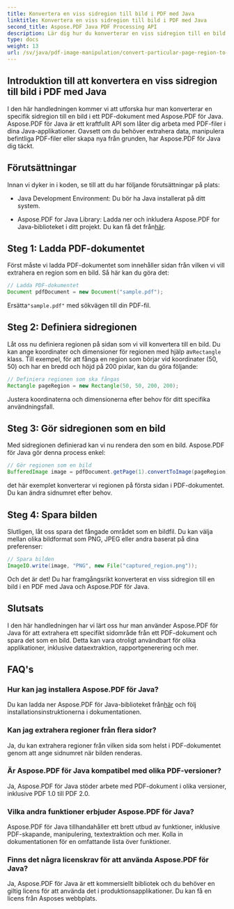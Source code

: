 ```yaml
---
title: Konvertera en viss sidregion till bild i PDF med Java
linktitle: Konvertera en viss sidregion till bild i PDF med Java
second_title: Aspose.PDF Java PDF Processing API
description: Lär dig hur du konverterar en viss sidregion till en bild i PDF med hjälp av Java med steg-för-steg-vägledning. Utforska Aspose.PDF för Javas kraftfulla funktioner för PDF-manipulation.
type: docs
weight: 13
url: /sv/java/pdf-image-manipulation/convert-particular-page-region-to-image-in-pdf-using-java/
---
```


## Introduktion till att konvertera en viss sidregion till bild i PDF med Java

I den här handledningen kommer vi att utforska hur man konverterar en specifik sidregion till en bild i ett PDF-dokument med Aspose.PDF för Java. Aspose.PDF för Java är ett kraftfullt API som låter dig arbeta med PDF-filer i dina Java-applikationer. Oavsett om du behöver extrahera data, manipulera befintliga PDF-filer eller skapa nya från grunden, har Aspose.PDF för Java dig täckt.

## Förutsättningar

Innan vi dyker in i koden, se till att du har följande förutsättningar på plats:

- Java Development Environment: Du bör ha Java installerat på ditt system.

- Aspose.PDF for Java Library: Ladda ner och inkludera Aspose.PDF for Java-biblioteket i ditt projekt. Du kan få det från[här](https://releases.aspose.com/pdf/java/).

## Steg 1: Ladda PDF-dokumentet

Först måste vi ladda PDF-dokumentet som innehåller sidan från vilken vi vill extrahera en region som en bild. Så här kan du göra det:

```java
// Ladda PDF-dokumentet
Document pdfDocument = new Document("sample.pdf");
```

 Ersätta`"sample.pdf"` med sökvägen till din PDF-fil.

## Steg 2: Definiera sidregionen

 Låt oss nu definiera regionen på sidan som vi vill konvertera till en bild. Du kan ange koordinater och dimensioner för regionen med hjälp av`Rectangle` klass. Till exempel, för att fånga en region som börjar vid koordinater (50, 50) och har en bredd och höjd på 200 pixlar, kan du göra följande:

```java
// Definiera regionen som ska fångas
Rectangle pageRegion = new Rectangle(50, 50, 200, 200);
```

Justera koordinaterna och dimensionerna efter behov för ditt specifika användningsfall.

## Steg 3: Gör sidregionen som en bild

Med sidregionen definierad kan vi nu rendera den som en bild. Aspose.PDF för Java gör denna process enkel:

```java
// Gör regionen som en bild
BufferedImage image = pdfDocument.getPage(1).convertToImage(pageRegion);
```

det här exemplet konverterar vi regionen på första sidan i PDF-dokumentet. Du kan ändra sidnumret efter behov.

## Steg 4: Spara bilden

Slutligen, låt oss spara det fångade området som en bildfil. Du kan välja mellan olika bildformat som PNG, JPEG eller andra baserat på dina preferenser:

```java
// Spara bilden
ImageIO.write(image, "PNG", new File("captured_region.png"));
```

Och det är det! Du har framgångsrikt konverterat en viss sidregion till en bild i en PDF med Java och Aspose.PDF för Java.

## Slutsats

I den här handledningen har vi lärt oss hur man använder Aspose.PDF för Java för att extrahera ett specifikt sidområde från ett PDF-dokument och spara det som en bild. Detta kan vara otroligt användbart för olika applikationer, inklusive dataextraktion, rapportgenerering och mer.

## FAQ's

### Hur kan jag installera Aspose.PDF för Java?

 Du kan ladda ner Aspose.PDF för Java-biblioteket från[här](https://releases.aspose.com/pdf/java/) och följ installationsinstruktionerna i dokumentationen.

### Kan jag extrahera regioner från flera sidor?

Ja, du kan extrahera regioner från vilken sida som helst i PDF-dokumentet genom att ange sidnumret när bilden renderas.

### Är Aspose.PDF för Java kompatibel med olika PDF-versioner?

Ja, Aspose.PDF för Java stöder arbete med PDF-dokument i olika versioner, inklusive PDF 1.0 till PDF 2.0.

### Vilka andra funktioner erbjuder Aspose.PDF för Java?

Aspose.PDF för Java tillhandahåller ett brett utbud av funktioner, inklusive PDF-skapande, manipulering, textextraktion och mer. Kolla in dokumentationen för en omfattande lista över funktioner.

### Finns det några licenskrav för att använda Aspose.PDF för Java?

Ja, Aspose.PDF för Java är ett kommersiellt bibliotek och du behöver en giltig licens för att använda det i produktionsapplikationer. Du kan få en licens från Asposes webbplats.